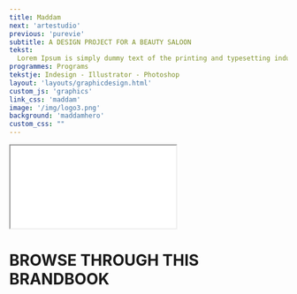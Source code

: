 ```yaml
---
title: Maddam
next: 'artestudio'
previous: 'purevie'
subtitle: A DESIGN PROJECT FOR A BEAUTY SALOON
tekst:
  Lorem Ipsum is simply dummy text of the printing and typesetting industry. Lorem Ipsum has been the industry's standard dummy text ever since the 1500s, when an unknown printer took a galley of type and scrambled it to make a type specimen book. It has survived not only five centuries, but also the leap into electronic typesetting, remaining essentially unchanged.
programmes: Programs
tekstje: Indesign - Illustrator - Photoshop
layout: 'layouts/graphicdesign.html'
custom_js: 'graphics'
link_css: 'maddam'
image: '/img/logo3.png'
background: 'maddamhero'
custom_css: ""
---
```

<iframe src="/img/maddam.pdf"></iframe>

<div class="bookWrapper">
	<div class="bookBg">
		<div class="pageBg">
      <h1 class="intro">BROWSE THROUGH THIS BRANDBOOK</h1>
			<div class="pageWrapper">
        <div id="page24" class="page">
          <div class="pageFace front">
            <div class="pageFoldRight"></div>
          </div>
          <div class="pageFace back">
            <div class="pageFoldLeft"></div>
          </div>
        </div>
        <div id="page23" class="page">
          <div class="pageFace front">
            <div class="pageFoldRight"></div>
          </div>
          <div class="pageFace back">
            <div class="pageFoldLeft"></div>
           </div>
        </div>
        <div id="page22" class="page">
  				<div class="pageFace front">
  					<div class="pageFoldRight"></div>
  				</div>
  				<div class="pageFace back">
  					<div class="pageFoldLeft"></div>
  				</div>
  			</div>
      		<div id="page21" class="page">
      			<div class="pageFace front">
      				<div class="pageFoldRight"></div>
      			</div>
      			<div class="pageFace back">
      				<div class="pageFoldLeft"></div>
      			</div>
      		</div>
      		<div id="page20" class="page">
      			<div class="pageFace front">
      				<div class="pageFoldRight"></div>
      			</div>
      			<div class="pageFace back">
      				<div class="pageFoldLeft"></div>
      	     </div>
          </div>
          <div id="page19" class="page">
            <div class="pageFace front">
              <div class="pageFoldRight"></div>
            </div>
            <div class="pageFace back">
              <div class="pageFoldLeft"></div>
            </div>
          </div>
          <div id="page18" class="page">
            <div class="pageFace front">
              <div class="pageFoldRight"></div>
            </div>
            <div class="pageFace back">
              <div class="pageFoldLeft"></div>
            </div>
          </div>
          <div id="page17" class="page">
            <div class="pageFace front">
              <div class="pageFoldRight"></div>
            </div>
            <div class="pageFace back">
              <div class="pageFoldLeft"></div>
            </div>
          </div>
          <div id="page16" class="page">
            <div class="pageFace front">
              <div class="pageFoldRight"></div>
            </div>
            <div class="pageFace back">
              <div class="pageFoldLeft"></div>
             </div>
           </div>
          <div id="page15" class="page">
            <div class="pageFace front">
              <div class="pageFoldRight"></div>
            </div>
            <div class="pageFace back">
              <div class="pageFoldLeft"></div>
            </div>
          </div>
          <div id="page14" class="page">
            <div class="pageFace front">
              <div class="pageFoldRight"></div>
            </div>
            <div class="pageFace back">
              <div class="pageFoldLeft"></div>
             </div>
           </div>
            <div id="page13" class="page">
      				<div class="pageFace front">
      					<div class="pageFoldRight"></div>
      				</div>
      				<div class="pageFace back">
      					<div class="pageFoldLeft"></div>
      				</div>
      			</div>
        		<div id="page11" class="page">
        			<div class="pageFace front">
        				<div class="pageFoldRight"></div>
        			</div>
        			<div class="pageFace back">
        				<div class="pageFoldLeft"></div>
        			</div>
        		</div>
        		<div id="page10" class="page">
        			<div class="pageFace front">
        				<div class="pageFoldRight"></div>
        			</div>
        			<div class="pageFace back">
        				<div class="pageFoldLeft"></div>
        	     </div>
             </div>
            <div id="page9" class="page">
      				<div class="pageFace front">
      					<div class="pageFoldRight"></div>
      				</div>
      				<div class="pageFace back">
      					<div class="pageFoldLeft"></div>
      				</div>
	           </div>
      			<div id="page8" class="page">
      				<div class="pageFace front">
      					<div class="pageFoldRight"></div>
      				</div>
      				<div class="pageFace back">
      					<div class="pageFoldLeft"></div>
      				</div>
      			</div>
      			<div id="page7" class="page">
      				<div class="pageFace front">
      					<div class="pageFoldRight"></div>
      				</div>
      				<div class="pageFace back">
      					<div class="pageFoldLeft"></div>
      		     </div>
             </div>
            <div id="page6" class="page">
      				<div class="pageFace front">
      					<div class="pageFoldRight"></div>
      				</div>
      				<div class="pageFace back">
      					<div class="pageFoldLeft"></div>
      				</div>
      			</div>
      			<div id="page5" class="page">
      				<div class="pageFace front">
      					<div class="pageFoldRight"></div>
      				</div>
      				<div class="pageFace back">
      					<div class="pageFoldLeft"></div>
      				</div>
      			</div>
      			<div id="page4" class="page">
      				<div class="pageFace front">
      					<div class="pageFoldRight"></div>
      				</div>
      				<div class="pageFace back">
      					<div class="pageFoldLeft"></div>
      		     </div>
             </div>
      				<div id="page3" class="page">
      					<div class="pageFace front">
      						<div class="pageFoldRight"></div>
      					</div>
      					<div class="pageFace back">
      						<div class="pageFoldLeft"></div>
      					</div>
      				</div>
      				<div id="page2" class="page">
      					<div class="pageFace front">
      						<div class="pageFoldRight"></div>
      					</div>
      					<div class="pageFace back">
      						<div class="pageFoldLeft"></div>
      					</div>
      				</div>
      				<div id="page1" class="page">
      					<div class="pageFace front">
      						<div class="pageFoldRight"></div>
      					</div>
      					<div class="pageFace back">
      						<div class="pageFoldLeft"></div>
      					</div>
      				</div>
	         </div>
       </div>
